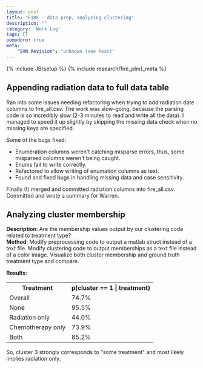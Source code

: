 ```yaml
---
layout: post
title: "FIRE - data prep, analyzing clustering"
description: ""
category: 'Work Log'
tags: []
pomodoro: true
meta: 
    "SVN Revision": "unknown (see text)"
---
```

{% include JB/setup %}
{% include research/fire_plm1_meta %}

Appending radiation data to full data table
----------------------------------------
Ran into some issues needing refactoring when trying to add radiation date columns to fire_all.csv.  The work was slow-going, because the parsing code is so incredibly slow (2-3 minutes to read and write all the data).   I managed to speed it up slightly by skipping the missing data check when no missing keys are specified.

Some of the bugs fixed:

* Enumeration columns weren't catching misparse errors, thus, some misparsed columns weren't being caught.
* Enums fail to write correctly.
* Refactored to allow writing of enumation columns as text.
* Found and fixed bugs in handling missing data and case sensitivity.

Finally (!) merged and committed radiation columns into fire_all.csv.  Committed and wrote a summary for Warren.



Analyzing cluster membership
--------------------
**Description**: Are the membership values output by our clustering code related to treatment type?  
**Method**: Modify preprocessing code to output a matlab struct instead of a text file.  Modify clustering code to output memberships as a text file instead of a color image.  Visualize both cluster membership and ground truth treatment type and compare.

**Results**:

<table class="data">
<tr><th>Treatment</th><th>p(cluster == 1 | treatment)</tr>
<tr><td>Overall</td><td>74.7%</td></tr>
<tr><td>None</td><td>95.5%</td></tr>
<tr><td>Radiation only</td><td>44.0%</td></tr>
<tr><td>Chemotherapy only</td><td>73.9%</td></tr>
<tr><td>Both</td><td>85.2%</td></tr>
</table>


So, cluster 3 strongly corresponds to "some treatment" and most likely implies radiation only.
